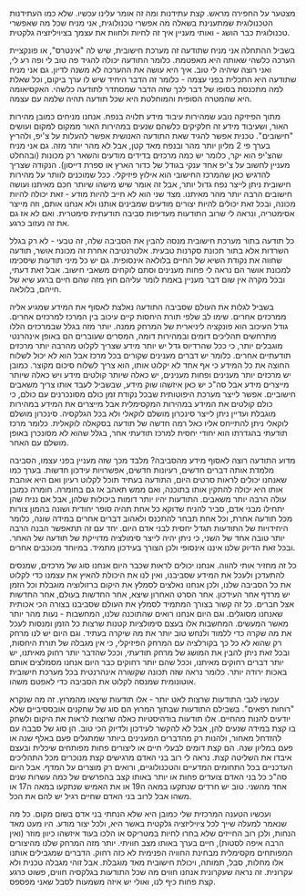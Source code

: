 מצטער על החפירה מראש. קצת עתידנות ומה זה אומר עלינו עכשיו. שלא כמו העתידנות הטכנולוגית שמתענינת בשאלה מה אפשרי טכנולוגית, אני מניח שכל מה שאפשרי טכנולוגית כבר הושג - ואותי מעניין איך זה לחיות ולחוות את עצמך בציויליזציה גלקטית.

בשביל ההתחלה אני מניח שתודעה זה מערכת חישובית, שיש לה "אינטרס", או פונקציית הערכה כלשהי שאותה היא מאפטמת. כלומר התודעה יכולה להגיד פה טוב לי ופה רע לי, ואני רוצה שיהיה לי טוב. איך היא עושה את ההערכה לא משנה לדיון. גם אני מניח שתודעה היא התכלית בפני עצמה - כלומר זה הדבר היחיד שיש לו ערך ביקום, וכל שאלת למה מתכנסת בסופו של דבר לכך שזה הדבר שמסתדר לתודעה כלשהי. האקסיאומה היא שהמטרה הסופית והמוחלטת היא שכל תודעה תהיה שלמה עם עצמה.

מתוך הפיזיקה נובע שמהירות עיבוד מידע תלויה בנפח. אנחנו מניחים כמובן מהירות האור, ושעיבוד מידע זה חלקיקים כלשהם שנעים במהירות האור ממקום למקום ועושים "חישובים". טכנית אפשר להגיד שאת התודעה האנושית אפשר להעלות על צ'יפ, ולהריץ בערך פי 2 מליון יותר מהר ובנפח מאד קטן, אבל לא מהר יותר מזה. גם אני מניח שהצ'יפ הוא יקר, כלומר יש כמה מרכזים בדידים מודעים והשאר רק מכונות (ובהחלט מעניין לחשוב על צ'יפ אחד ענקי בגודל של כדור הארץ או ספרת דייסון). הנקודה שצריך להדגיש כאן שהמרכז החישובי הוא אילוץ פיזיקלי. ככל שמוכנים לוותר על מהירות חישובית ניתן לייצר נפח גדול יותר, אבל זה אומר שיש מישהו שיותר חכם מאיתנו ועושה חישובים הרבה יותר מהר מאיתנו. מצד שני הוא לא חייב להיות מודע - זאת יכולה להיות מכונה, ובכל זאת יכולים להיות יצורים מודעים שמבינים אותנו ולא אנחנו אותם, וזה מייצר אסימטריה, ונראה לי שרוב התודעות מעדיפות סביבה תודעתית סימטרית. ואם לא אז גם את זה נעזוב כרגע.

כל תודעה בתור מערכת חישובית מנסה להבין את הסביבה שלה, זה טבעי - לא רק בגלל השרדות אלא בתור תכונת סקרנות טבעית. אלטרנטיבה אחרת זה מכונת אושר, תודעה שחווה את נקודת השיא של החיים בלולאה אינסופית. גם יש כל מיני תודעות שיסכימו למכונת אושר הם נראה לי פחות מענינים וסתם לוקחים משאבי חישוב. אבל זאת דעתי, ובכל מקרה אין שום דבר מעניין באמת לומר עליהם חוץ מזה שהם חיים ברגע שיא של חייהם, בלולאה.

בשביל לגלות את העולם שסביבה התודעה נאלצת לאסוף את המידע שמגיע אליה ממרכזים אחרים. שימו לב שלפי תורת היחסות קיים עיכוב בין המרכז למרכזים אחרים. גודל העיכוב הוא פונקציה ליניארית של המרחק ממנה. יותר מזה בגלל שבמרכזים הללו מתרחשים תהליכים דומים ובמהירות דומה, המסרים שעוברים הם באופן אינהרנטי מוגבלים יותר, כי ככל שהרדיוס גדל יש יותר מידע שצריך לקלוט מהרבה יותר מרכזים תודעתיים אחרים. כלומר יש דברים מענינים שקורים בכל מרכז אבל הוא לא יכול לשלוח החוצה את כל המידע כי אף אחד לא יקלוט אותו, הוא צריך לשלוח סיכום מקוצר. כמובן יש מרכזים יותר מענינים ופחות מענינים, יש כאלה שיותר קולטים מידע ויש כאלה שיותר מייצרים מידע אבל סה"כ יש כאן איזשהו שוק מידע, שבשביל לעבד אותו צריך משאבים חישוביים. אפשר לייצר מערכת היפוטותית שבכל נקודת זמן כולם מסונכרנים עם כולם, כי כולם קולטים את המידע במהירות המקסימלית אבל מייצרים את המידע במהירות מוגבלת ועדיין ניתן לייצר סינכרון מושלם לוקאלי ולא בכל הגלקסיה. סינכרון מושלם לוקאלי ניתן להתייחס אליו כאל רמה חדשה של תודעה בסקאלה לוקאלית. כלומר מרכז תודעתי בהגדרתו הוא יחודי יחסית למרכז תודעתי אחר, בגלל שהוא לא מסונכרן באופן מושלם עם האחר.

מדוע התודעה רוצה לאסוף מידע מהסביבה? מלבד מכך שזה מעניין בפני עצמו, הסביבה מלמדת אותה דברים חדשים, רעיונות חדשים, אפשרויות עידכון חדשות. בערך כמו שאנחנו יכולים לראות סרטים היום, התודעה בעתיד תוכל לקלוט רעיון ואם היא אוהבת אותו היא יכולה להתקין אותו בתוכנה, ואם ממש תאהב אז גם בחומרה. חומרה כמובן עולה הרבה יותר משאבים. התודעות יהיו יותר דומות ביכולות שלהן, אבל אם נניח שהן יתחילו מבני אדם, סביר להניח שדוקא כל אחת תהיה סופר יחודית ושונה בהמון צורות מכל תודעה אחרת, וכל אחת תבחר להתכנס ולאהוב דברים אחרים במידה שונה, כלומר היחידויות של התודעות תגדל יחסית לבני אדם היום. יחד עם זה תתאפשר הבנה הרבה יותר טובה אחד של השני, כי ניתן יהיה לייצר סימולציה מדוייקת של תודעה של האחר. ובכל זאת הדיוק שלנו איננו אינסופי ולכן הצורך בעידכון מתמיד. במיוחד מכוכבים אחרים.

כל זה מחזיר אותי להווה. אנחנו יכולים לראות שכבר היום אנחנו סוג של מרכזים, שמנסים להתעדכן ולעכל את המידע שסביבנו, ואין לנו את היכולת להאיץ את עצמנו כדי לקלוט את כל הסביבה שלנו, ולכן אנחנו נאלצים לסמלץ את היקום ברזולוציה מוגבלת וכל הזמן יש מרדף אחר העידכון. אחר הסרט האחרון שיצא, אחר החדשות בעולם, אחר החדשות אצל חברים. כל זה קשור בצורך המתמיד לסמלץ את העולם שסביבנו בצורה הכי אכותית שאנחנו מסוגלים. וגם היום אנחנו רואים שהתוכנה שלנו, המחשבות - נעות מהר יותר מאשר המעשים. המחשבות אלו בעצם סימולציות קטנות שרצות כל הזמן ומנסות לעכל את מה שקרה כדי ללמוד ולנחש טוב יותר את מה שיקרה בעתיד. וגם היום יש לנו מרחק רק שהוא לא כל כך בקורלציה עם המרחק הפיזיקלי, כי אין מגבלה של תורת היחסות, ובכל זאת ניתן להבין את המושג של מרחק תודעתי, וככל שהדבר יותר רחוק מאיתנו, יש יותר דברים רחוקים מאיתנו, וככל שהם יותר רחוקים כבר היום אנחנו מסמלצים אותם באכות ירודה יותר. כלומר נראה שזה תכונה שקשורה אינהרנטית בכל מערכת חישובית אוטונומית שמנסה לקלוט את הסביבה כדי לאפטם משהו.

עכשיו לגבי התודעות שרצות לאט יותר - אלו תודעות שיצאו מהמרוץ. זה מה שנקרא "רוחות רפאים". בשבילם התודעות שבתוך המרוץ הם סוג של שחקנים אובססיביים שלא יודעים להנות מהחיים. אלו תודעות בודהיסטיות כאלה שרוצות לראות את היקום ולשחק בו קצת במידה שנעים להן, אבל לא להקשר לעידכון ולדיוק הכי טוב. הן סוג של סבבה עם להזדחל מאחור, ולהנות רק מהדברים המענינים ביותר שמתגלים פעם באלף שנה או פעם במליון שנה. הם קצת דומים לבעלי חיים או ליצורים פחות מפותחים שיכלית ובעצם איבדו את השליטה קצת. נראה לי רוב בני האדם מרגישים קצת מנוכרים מכל התהליכים העדכניים בכל התחומים המדעיים והטכנולוגיים, ורואים רק מוצרים על המדף. אבל היום סה"כ כל בני האדם צועדים פחות או יותר באותו קצב בהפרשים של כמה עשרות שנים אחד מהשני. טוב יש חרדים שנתקעו במאה ה19 או את האמיש שנתקעו במאה ה17 או משהו אבל לרוב בני האדם שחיים רגיל יש להם את הכל.

ועכשיו הטענה המרכזית שלי כמובן היא שלא הנחתי בני אדם בשום מקום. כל מה שנאמר למעלה שייך לכל ציויליזציה גלקטית באשר היא, ולכל יצור מודע. היו מעט מאד הנחות, ולכן רוב החייזים שלא בחרו לחיות במטריקס או הלכו בעוד איזשהו כיוון מוזר (ואין הרבה איפה לסטות), חיים בערך באותו מצב חוויתי. יותר מזה המרחק שלנו מהיצורים המפותחים מקסימלית מבחינת החוויה הפנימית לא כזה רחוק. הדברים שמגבילים אותנו אלו מחלות, סבל, תמותה, ויכולת חישובית מאד מוגבלת. אבל זוהי מגבלה טכנית ולא עקרונית. זה נראה שעקרונית אנחנו חווים מה שכל התודעות בגלקסיה חווים, פשוט כרגע קצת פחות כיף לנו, ואולי יש איזה משמעות לסבל שאני מפספס.
